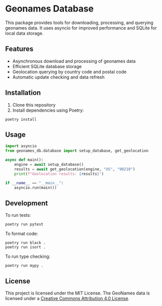 # Geonames Database

This package provides tools for downloading, processing, and querying geonames data. It uses asyncio for improved performance and SQLite for local data storage.

## Features

- Asynchronous download and processing of geonames data
- Efficient SQLite database storage
- Geolocation querying by country code and postal code
- Automatic update checking and data refresh

## Installation

1. Clone this repository
2. Install dependencies using Poetry:

```
poetry install
```

## Usage

```python
import asyncio
from geonames_db.database import setup_database, get_geolocation

async def main():
    engine = await setup_database()
    results = await get_geolocation(engine, "US", "90210")
    print(f"Geolocation results: {results}")

if __name__ == "__main__":
    asyncio.run(main())
```

## Development

To run tests:

```
poetry run pytest
```

To format code:

```
poetry run black .
poetry run isort .
```

To run type checking:

```
poetry run mypy .
```

## License

This project is licensed under the MIT License. The GeoNames data is licensed under a [Creative Commons Attribution 4.0 License](https://creativecommons.org/licenses/by/4.0/).
```
